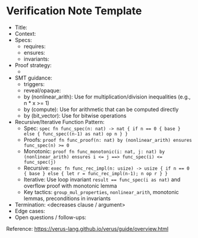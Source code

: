 # Verification Note Template

- Title: <module or function>
- Context: <what is being verified and why>
- Specs:
  - requires: <list>
  - ensures: <list>
  - invariants: <list>
- Proof strategy:
  - <high-level plan>
- SMT guidance:
  - triggers: <notes>
  - reveal/opaque: <notes>
  - by (nonlinear_arith): Use for multiplication/division inequalities (e.g., n \* x >= 1)
  - by (compute): Use for arithmetic that can be computed directly
  - by (bit_vector): Use for bitwise operations
- Recursive/Iterative Function Pattern:
  - Spec: `spec fn func_spec(n: nat) -> nat { if n == 0 { base } else { func_spec((n-1) as nat) op n } }`
  - Proofs: `proof fn func_proof(n: nat) by (nonlinear_arith) ensures func_spec(n) >= 0`
  - Monotonic: `proof fn func_monotonic(i: nat, j: nat) by (nonlinear_arith) ensures i <= j ==> func_spec(i) <= func_spec(j)`
  - Recursive: `exec fn func_rec_impl(n: usize) -> usize { if n == 0 { base } else { let r = func_rec_impl(n-1); n op r } }`
  - Iterative: Use loop invariant `result == func_spec(i as nat)` and overflow proof with monotonic lemma
  - Key tactics: `group_mul_properties`, `nonlinear_arith`, monotonic lemmas, preconditions in invariants
- Termination: <decreases clause / argument>
- Edge cases: <list>
- Open questions / follow-ups: <list>

Reference: https://verus-lang.github.io/verus/guide/overview.html
